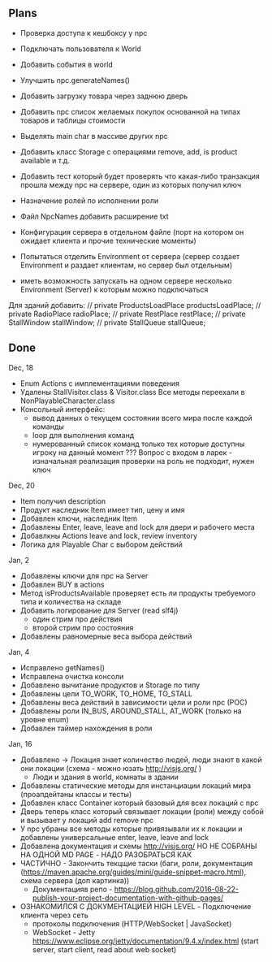 ## Plans

- Проверка доступа к кешбоксу у npc
- Подключать пользователя к World
- Добавить события в world
- Улучшить npc.generateNames()
- Добавить загрузку товара через заднюю дверь
- Добавить npc список желаемых покупок основанной на типах товаров и таблицы стоимости
- Выделять main char в массиве других npc
- Добавить класс Storage с операциями remove, add, is product available и т.д.

- Добавить тест который будет проверять что какая-либо транзакция прошла между npc на сервере, один из которых получил ключ
- Назначение ролей по исполнении роли

- Файл NpcNames добавить расширение txt
- Конфигурация сервера в отдельном файле (порт на котором он ожидает клиента и прочие технические моменты)          

- Попытаться отделить Environment от сервера (сервер создает Environment и раздает клиентам,
но сервер был отдельным)
- иметь возможность запускать на одном сервере несколько Environment (Server) к которым можно подключаться

Для зданий добавить:
    // private ProductsLoadPlace productsLoadPlace;
    // private RadioPlace radioPlace;
    // private RestPlace restPlace;
    // private StallWindow stallWindow;
    // private StallQueue stallQueue;

## Done

Dec, 18

- Enum Actions с имплементациями поведения
- Удалены StallVisitor.class & Visitor.class Все методы переехали в NonPlayableCharacter.class
- Консольный интерфейс:
    - вывод данных о текущем состоянии всего мира после каждой команды
    - loop для выполнения команд 
    - нумерованный список команд только тех которые доступны игроку на данный момент
??? Вопрос с входом в ларек - изначальная реализация проверки на роль не подходит, нужен ключ
    
Dec, 20

- Item получил description
- Продукт наследник Item имеет тип, цену и имя
- Добавлен ключи, наследник Item
- Добавлены Enter, leave, leave and lock для двери и рабочего места
- Добавлкны Actions leave and lock, review inventory
- Логика для Playable Char с выбором действий
    
Jan, 2

- Добавлены ключи для npc на Server
- Добавлен BUY в actions
- Метод isProductsAvailable проверяет есть ли продукты требуемого типа и количества на складе
- Добавить логирование для Server (read slf4j)
    - один стрим про действия
    - второй стрим про состояния
- Добавлены равномерные веса выбора действий

Jan, 4

- Исправлено getNames()
- Исправлена очистка консоли
- Дoбавлено вычитание продуктов и Storage по типу
- Дoбавлены цели TO_WORK, TO_HOME, TO_STALL
- Дoбавлены веса действий в зависимости цели и роли npc (POC)
- Дoбавлены роли IN_BUS, AROUND_STALL, AT_WORK (только на уровне enum)
- Дoбавлен таймер нахождения в роли
  
Jan, 16

- Добавлено -> Локация знает количество людей, люди знают в какой они локации (схема - можно юзать http://visjs.org/ )
    - Люди и здания в world, комнаты в здании
- Добавлены статические методы для инстанциации локаций мира (проапдейтаны классы и тесты)
- Добавлен класс Container который базовый для всех локаций с npc
- Дверь теперь класс который связывает локации (роли) между собой и вызывает у локаций add remove npc
- У npc убраны все методы которые привязывали их к локации и добавлены универсальные enter, leave, leave and lock
- Добавлена документация и схемы http://visjs.org/ НО НЕ СОБРАНЫ НА ОДНОЙ MD PAGE - НАДО РАЗОБРАТЬСЯ КАК
-  ЧАСТИЧНО - Закончить текцщие таски (баги, роли, документация (https://maven.apache.org/guides/mini/guide-snippet-macro.html), схема сервера (доп картинка))
    - Документацияв репо - https://blog.github.com/2016-08-22-publish-your-project-documentation-with-github-pages/
- ОЗНАКОМИЛСЯ С ДОКУМЕНТАЦИЕЙ HIGH LEVEL - Подключение клиента через сеть
    - протоколы подключения (HTTP/WebSocket | JavaSocket)
    - WebSocket - Jetty https://www.eclipse.org/jetty/documentation/9.4.x/index.html (start server, start client, read about web socket)
    


 
